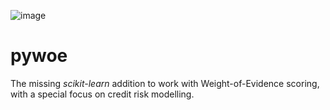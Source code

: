 
![image](https://avatars2.githubusercontent.com/u/71639999?s=200&v=4)

# **pywoe**

The missing *scikit-learn* addition to work with Weight-of-Evidence scoring, 
with a special focus on credit risk modelling.

